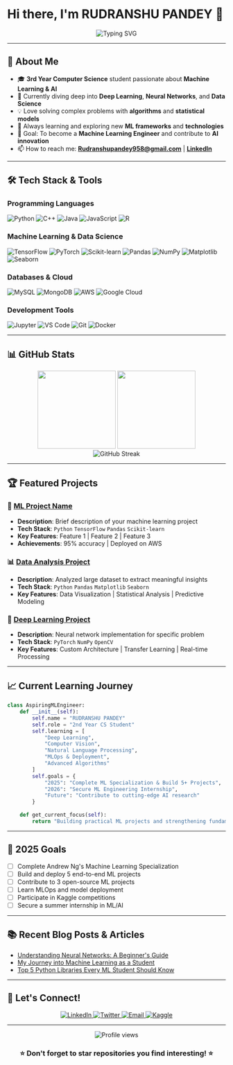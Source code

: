 # Hi there, I'm RUDRANSHU PANDEY 👋

<div align="center">
  <img src="https://readme-typing-svg.herokuapp.com?font=Fira+Code&pause=1000&color=2196F3&center=true&vCenter=true&width=435&lines=3rd+Year+CS+Student;Aspiring+ML+Engineer;Python+%7C+Data+Science+Enthusiast;Always+Learning+New+Technologies" alt="Typing SVG" />
</div>

---

## 🚀 About Me

- 🎓 **3rd Year Computer Science** student passionate about **Machine Learning & AI**
- 🤖 Currently diving deep into **Deep Learning**, **Neural Networks**, and **Data Science**
- 💡 Love solving complex problems with **algorithms** and **statistical models**
- 🌱 Always learning and exploring new **ML frameworks** and **technologies**
- 🎯 Goal: To become a **Machine Learning Engineer** and contribute to **AI innovation**
- 📫 How to reach me: **Rudranshupandey958@gmail.com** | **[LinkedIn](https://www.linkedin.com/in/rudranshu89)**

---

## 🛠️ Tech Stack & Tools

### Programming Languages
<p align="left">
  <img src="https://img.shields.io/badge/Python-3776AB?style=for-the-badge&logo=python&logoColor=white" alt="Python" />
  <img src="https://img.shields.io/badge/C++-00599C?style=for-the-badge&logo=c%2B%2B&logoColor=white" alt="C++" />
  <img src="https://img.shields.io/badge/Java-ED8B00?style=for-the-badge&logo=java&logoColor=white" alt="Java" />
  <img src="https://img.shields.io/badge/JavaScript-F7DF1E?style=for-the-badge&logo=javascript&logoColor=black" alt="JavaScript" />
  <img src="https://img.shields.io/badge/R-276DC3?style=for-the-badge&logo=r&logoColor=white" alt="R" />
</p>

### Machine Learning & Data Science
<p align="left">
  <img src="https://img.shields.io/badge/TensorFlow-FF6F00?style=for-the-badge&logo=tensorflow&logoColor=white" alt="TensorFlow" />
  <img src="https://img.shields.io/badge/PyTorch-EE4C2C?style=for-the-badge&logo=pytorch&logoColor=white" alt="PyTorch" />
  <img src="https://img.shields.io/badge/scikit--learn-F7931E?style=for-the-badge&logo=scikit-learn&logoColor=white" alt="Scikit-learn" />
  <img src="https://img.shields.io/badge/Pandas-150458?style=for-the-badge&logo=pandas&logoColor=white" alt="Pandas" />
  <img src="https://img.shields.io/badge/NumPy-013243?style=for-the-badge&logo=numpy&logoColor=white" alt="NumPy" />
  <img src="https://img.shields.io/badge/Matplotlib-11557c?style=for-the-badge" alt="Matplotlib" />
  <img src="https://img.shields.io/badge/Seaborn-3776AB?style=for-the-badge" alt="Seaborn" />
</p>

### Databases & Cloud
<p align="left">
  <img src="https://img.shields.io/badge/MySQL-4479A1?style=for-the-badge&logo=mysql&logoColor=white" alt="MySQL" />
  <img src="https://img.shields.io/badge/MongoDB-47A248?style=for-the-badge&logo=mongodb&logoColor=white" alt="MongoDB" />
  <img src="https://img.shields.io/badge/AWS-232F3E?style=for-the-badge&logo=amazon-aws&logoColor=white" alt="AWS" />
  <img src="https://img.shields.io/badge/Google_Cloud-4285F4?style=for-the-badge&logo=google-cloud&logoColor=white" alt="Google Cloud" />
</p>

### Development Tools
<p align="left">
  <img src="https://img.shields.io/badge/Jupyter-F37626?style=for-the-badge&logo=jupyter&logoColor=white" alt="Jupyter" />
  <img src="https://img.shields.io/badge/VS_Code-007ACC?style=for-the-badge&logo=visual-studio-code&logoColor=white" alt="VS Code" />
  <img src="https://img.shields.io/badge/Git-F05032?style=for-the-badge&logo=git&logoColor=white" alt="Git" />
  <img src="https://img.shields.io/badge/Docker-2496ED?style=for-the-badge&logo=docker&logoColor=white" alt="Docker" />
</p>

---

## 📊 GitHub Stats

<div align="center">
  <img height="180em" src="https://github-readme-stats.vercel.app/api?username=BYTEBENDER-ML&show_icons=true&theme=tokyonight&include_all_commits=true&count_private=true"/>
  <img height="180em" src="https://github-readme-stats.vercel.app/api/top-langs/?username=BYTEBENDER-ML&layout=compact&langs_count=8&theme=tokyonight"/>
</div>

<div align="center">
  <img src="https://github-readme-streak-stats.herokuapp.com/?user=BYTEBENDER-ML&theme=tokyonight" alt="GitHub Streak" />
</div>

---

## 🏆 Featured Projects

### 🤖 [ML Project Name](https://github.com/BYTEBENDER-ML/project1)
- **Description**: Brief description of your machine learning project
- **Tech Stack**: `Python` `TensorFlow` `Pandas` `Scikit-learn`
- **Key Features**: Feature 1 | Feature 2 | Feature 3
- **Achievements**: 95% accuracy | Deployed on AWS

### 📊 [Data Analysis Project](https://github.com/BYTEBENDER-ML/project2)
- **Description**: Analyzed large dataset to extract meaningful insights
- **Tech Stack**: `Python` `Pandas` `Matplotlib` `Seaborn`
- **Key Features**: Data Visualization | Statistical Analysis | Predictive Modeling

### 🧠 [Deep Learning Project](https://github.com/BYTEBENDER-ML/project3)
- **Description**: Neural network implementation for specific problem
- **Tech Stack**: `PyTorch` `NumPy` `OpenCV`
- **Key Features**: Custom Architecture | Transfer Learning | Real-time Processing

---

## 📈 Current Learning Journey

```python
class AspiringMLEngineer:
    def __init__(self):
        self.name = "RUDRANSHU PANDEY"
        self.role = "2nd Year CS Student"
        self.learning = [
            "Deep Learning",
            "Computer Vision", 
            "Natural Language Processing",
            "MLOps & Deployment",
            "Advanced Algorithms"
        ]
        self.goals = {
            "2025": "Complete ML Specialization & Build 5+ Projects",
            "2026": "Secure ML Engineering Internship",
            "Future": "Contribute to cutting-edge AI research"
        }
    
    def get_current_focus(self):
        return "Building practical ML projects and strengthening fundamentals"
```

---

## 🎯 2025 Goals

- [ ] Complete Andrew Ng's Machine Learning Specialization
- [ ] Build and deploy 5 end-to-end ML projects
- [ ] Contribute to 3 open-source ML projects
- [ ] Learn MLOps and model deployment
- [ ] Participate in Kaggle competitions
- [ ] Secure a summer internship in ML/AI

---

## 📚 Recent Blog Posts & Articles

<!-- BLOG-POST-LIST:START -->
- [Understanding Neural Networks: A Beginner's Guide](https://yourblog.com/neural-networks-guide)
- [My Journey into Machine Learning as a Student](https://yourblog.com/ml-journey)
- [Top 5 Python Libraries Every ML Student Should Know](https://yourblog.com/python-ml-libraries)
<!-- BLOG-POST-LIST:END -->

---

## 🤝 Let's Connect!

<p align="center">
  <a href="https://www.linkedin.com/in/rudranshu89">
    <img src="https://img.shields.io/badge/LinkedIn-0077B5?style=for-the-badge&logo=linkedin&logoColor=white" alt="LinkedIn" />
  </a>
  <a href="https://twitter.com/RudranshuPandey">
    <img src="https://img.shields.io/badge/Twitter-1DA1F2?style=for-the-badge&logo=twitter&logoColor=white" alt="Twitter" />
  </a>
  <a href="mailto:Rudranshupandey958@gmail.com">
    <img src="https://img.shields.io/badge/Email-D14836?style=for-the-badge&logo=gmail&logoColor=white" alt="Email" />
  </a>
  <a href="https://www.kaggle.com/rudranshupandey">
    <img src="https://img.shields.io/badge/Kaggle-20BEFF?style=for-the-badge&logo=kaggle&logoColor=white" alt="Kaggle" />
  </a>
</p>

---

<div align="center">
  <img src="https://komarev.com/ghpvc/?username=BYTEBENDER-ML&color=blueviolet&style=flat-square&label=Profile+Views" alt="Profile views" />
</div>

<div align="center">
  <h3>⭐ Don't forget to star repositories you find interesting! ⭐</h3>
</div>

